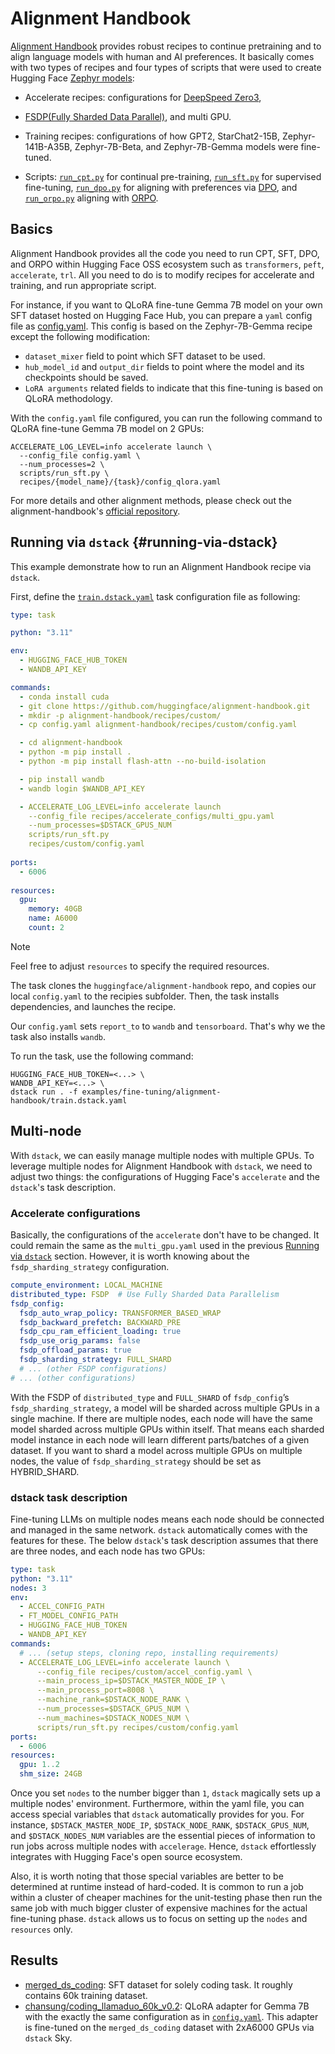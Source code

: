# Alignment Handbook

[Alignment Handbook](https://github.com/huggingface/alignment-handbook) provides robust recipes to continue pretraining
and to align language models with human and AI preferences. It basically comes with two types of recipes and four types
of scripts that were used to create Hugging Face [Zephyr models](https://huggingface.co/HuggingFaceH4):

- Accelerate recipes: configurations for [DeepSpeed Zero3](https://huggingface.co/docs/accelerate/v0.11.0/en/deepspeed),
- [FSDP(Fully Sharded Data Parallel)](https://pytorch.org/tutorials/intermediate/FSDP_tutorial.html), and multi GPU.

- Training recipes: configurations of how GPT2, StarChat2-15B, Zephyr-141B-A35B, Zephyr-7B-Beta, and Zephyr-7B-Gemma
  models were fine-tuned.

- Scripts: [`run_cpt.py`](https://github.com/huggingface/alignment-handbook/blob/main/scripts/run_cpt.py) for continual
  pre-training, [`run_sft.py`](https://github.com/huggingface/alignment-handbook/blob/main/scripts/run_sft.py) for
  supervised fine-tuning, [`run_dpo.py`](https://github.com/huggingface/alignment-handbook/blob/main/scripts/run_dpo.py)
  for aligning with preferences via [DPO](https://arxiv.org/abs/2305.18290),
  and [`run_orpo.py`](https://github.com/huggingface/alignment-handbook/blob/main/scripts/run_orpo.py) aligning
  with [ORPO](https://arxiv.org/abs/2403.07691).

## Basics

Alignment Handbook provides all the code you need to run CPT, SFT, DPO, and ORPO within Hugging Face OSS ecosystem
such as `transformers`, `peft`, `accelerate`, `trl`. All you need to do is to modify recipes for accelerate and
training, and run appropriate script.

For instance, if you want to QLoRA fine-tune Gemma 7B model on your own SFT dataset hosted on Hugging Face Hub, you can
prepare a `yaml` config file as [config.yaml](config.yaml). This config is based on the Zephyr-7B-Gemma recipe except
the following modification:

- `dataset_mixer` field to point which SFT dataset to be used.
- `hub_model_id` and `output_dir` fields to point where the model and its checkpoints should be saved.
- `LoRA arguments` related fields to indicate that this fine-tuning is based on QLoRA methodology.

With the `config.yaml` file configured, you can run the following command to QLoRA fine-tune Gemma 7B model on 2
GPUs:

```shell
ACCELERATE_LOG_LEVEL=info accelerate launch \
  --config_file config.yaml \
  --num_processes=2 \
  scripts/run_sft.py \
  recipes/{model_name}/{task}/config_qlora.yaml
```

For more details and other alignment methods, please check out the
alignment-handbook's [official repository](https://github.com/huggingface/alignment-handbook).

## Running via `dstack` {#running-via-dstack}

This example demonstrate how to run an Alignment Handbook recipe via `dstack`.

First, define the [`train.dstack.yaml`](train.dstack.yaml) task configuration file as following:

```yaml
type: task

python: "3.11"

env:
  - HUGGING_FACE_HUB_TOKEN
  - WANDB_API_KEY

commands:
  - conda install cuda
  - git clone https://github.com/huggingface/alignment-handbook.git
  - mkdir -p alignment-handbook/recipes/custom/
  - cp config.yaml alignment-handbook/recipes/custom/config.yaml

  - cd alignment-handbook
  - python -m pip install .
  - python -m pip install flash-attn --no-build-isolation

  - pip install wandb
  - wandb login $WANDB_API_KEY

  - ACCELERATE_LOG_LEVEL=info accelerate launch
    --config_file recipes/accelerate_configs/multi_gpu.yaml
    --num_processes=$DSTACK_GPUS_NUM
    scripts/run_sft.py
    recipes/custom/config.yaml
    
ports:
  - 6006
  
resources:
  gpu:
    memory: 40GB
    name: A6000
    count: 2
```

> [!NOTE]
> Feel free to adjust `resources` to specify the required resources.

The task clones the `huggingface/alignment-handbook` repo, and copies our local `config.yaml` to the recipies subfolder.
Then, the task installs dependencies, and launches the recipe.

Our `config.yaml` sets `report_to` to `wandb` and `tensorboard`. That's why we the task also installs `wandb`.

To run the task, use the following command:

```shell
HUGGING_FACE_HUB_TOKEN=<...> \
WANDB_API_KEY=<...> \
dstack run . -f examples/fine-tuning/alignment-handbook/train.dstack.yaml
```

## Multi-node 

With `dstack`, we can easily manage multiple nodes with multiple GPUs. To leverage multiple nodes for Alignment Handbook with `dstack`, we need to adjust two things: the configurations of Hugging Face's `accelerate` and the `dstack`'s task description.

### Accelerate configurations

Basically, the configurations of the `accelerate` don't have to be changed. It could remain the same as the `multi_gpu.yaml` used in the previous [Running via `dstack`](#running-via-dstack) section. However, it is worth knowing about the `fsdp_sharding_strategy` configuration.

```yaml
compute_environment: LOCAL_MACHINE
distributed_type: FSDP  # Use Fully Sharded Data Parallelism
fsdp_config: 
  fsdp_auto_wrap_policy: TRANSFORMER_BASED_WRAP
  fsdp_backward_prefetch: BACKWARD_PRE
  fsdp_cpu_ram_efficient_loading: true
  fsdp_use_orig_params: false 
  fsdp_offload_params: true
  fsdp_sharding_strategy: FULL_SHARD
  # ... (other FSDP configurations)
# ... (other configurations)
```

With the FSDP of `distributed_type` and `FULL_SHARD` of `fsdp_config`’s `fsdp_sharding_strategy`, a model will be sharded across multiple GPUs in a single machine. If there are multiple nodes, each node will have the same model sharded across multiple GPUs within itself. That means each sharded model instance in each node will learn different parts/batches of a given dataset. If you want to shard a model across multiple GPUs on multiple nodes, the value of `fsdp_sharding_strategy` should be set as HYBRID_SHARD.

### dstack task description

Fine-tuning LLMs on multiple nodes means each node should be connected and managed in the same network. `dstack` automatically comes with the features for these. The below `dstack`'s task description assumes that there are three nodes, and each node has two GPUs:

```yaml
type: task
python: "3.11" 
nodes: 3
env:
  - ACCEL_CONFIG_PATH
  - FT_MODEL_CONFIG_PATH
  - HUGGING_FACE_HUB_TOKEN
  - WANDB_API_KEY 
commands:
  # ... (setup steps, cloning repo, installing requirements)
  - ACCELERATE_LOG_LEVEL=info accelerate launch \
      --config_file recipes/custom/accel_config.yaml \
      --main_process_ip=$DSTACK_MASTER_NODE_IP \
      --main_process_port=8008 \
      --machine_rank=$DSTACK_NODE_RANK \
      --num_processes=$DSTACK_GPUS_NUM \
      --num_machines=$DSTACK_NODES_NUM \
      scripts/run_sft.py recipes/custom/config.yaml
ports:
  - 6006 
resources:
  gpu: 1..2
  shm_size: 24GB
```

Once you set `nodes` to the number bigger than `1`, `dstack` magically sets up a multiple nodes' environment. Furthermore, within the yaml file, you can access special variables that `dstack` automatically provides for you. For instance, `$DSTACK_MASTER_NODE_IP`, `$DSTACK_NODE_RANK`, `$DSTACK_GPUS_NUM`, and `$DSTACK_NODES_NUM` variables are the essential pieces of information to run jobs across multiple nodes with `accelerage`. Hence, `dstack` effortlessly integrates with Hugging Face's open source ecosystem. 

Also, it is worth noting that those special variables are better to be determined at runtime instead of hard-coded. It is common to run a job within a cluster of cheaper machines for the unit-testing phase then run the same job with much bigger cluster of expensive machines for the actual fine-tuning phase. `dstack` allows us to focus on setting up the `nodes` and `resources` only. 

## Results

- [merged_ds_coding](https://huggingface.co/datasets/chansung/merged_ds_coding): SFT dataset for solely coding task. It roughly contains 60k training dataset.
- [chansung/coding_llamaduo_60k_v0.2](https://huggingface.co/chansung/coding_llamaduo_60k_v0.2): QLoRA adapter for Gemma 7B with the exactly the same configuration as in [`config.yaml`](./config.yaml). This adapter is fine-tuned on the `merged_ds_coding` dataset with 2xA6000 GPUs via `dstack` Sky.
